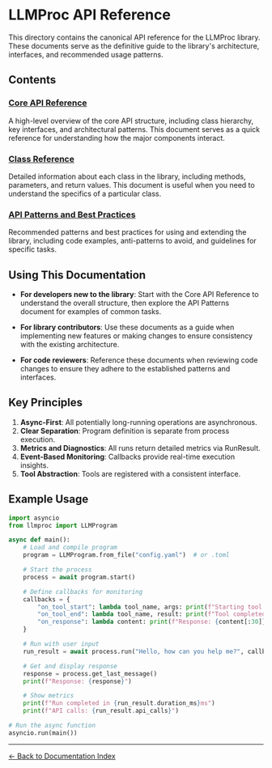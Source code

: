 # LLMProc API Reference

This directory contains the canonical API reference for the LLMProc library. These documents serve as the definitive guide to the library's architecture, interfaces, and recommended usage patterns.

## Contents

### [Core API Reference](core.md)

A high-level overview of the core API structure, including class hierarchy, key interfaces, and architectural patterns. This document serves as a quick reference for understanding how the major components interact.

### [Class Reference](classes.md)

Detailed information about each class in the library, including methods, parameters, and return values. This document is useful when you need to understand the specifics of a particular class.

### [API Patterns and Best Practices](patterns.md)

Recommended patterns and best practices for using and extending the library, including code examples, anti-patterns to avoid, and guidelines for specific tasks.

## Using This Documentation

- **For developers new to the library**: Start with the Core API Reference to understand the overall structure, then explore the API Patterns document for examples of common tasks.

- **For library contributors**: Use these documents as a guide when implementing new features or making changes to ensure consistency with the existing architecture.

- **For code reviewers**: Reference these documents when reviewing code changes to ensure they adhere to the established patterns and interfaces.

## Key Principles

1. **Async-First**: All potentially long-running operations are asynchronous.
2. **Clear Separation**: Program definition is separate from process execution.
3. **Metrics and Diagnostics**: All runs return detailed metrics via RunResult.
4. **Event-Based Monitoring**: Callbacks provide real-time execution insights.
5. **Tool Abstraction**: Tools are registered with a consistent interface.

## Example Usage

```python
import asyncio
from llmproc import LLMProgram

async def main():
    # Load and compile program
    program = LLMProgram.from_file("config.yaml")  # or .toml

    # Start the process
    process = await program.start()

    # Define callbacks for monitoring
    callbacks = {
        "on_tool_start": lambda tool_name, args: print(f"Starting tool: {tool_name}"),
        "on_tool_end": lambda tool_name, result: print(f"Tool completed: {tool_name}"),
        "on_response": lambda content: print(f"Response: {content[:30]}...")
    }

    # Run with user input
    run_result = await process.run("Hello, how can you help me?", callbacks=callbacks)

    # Get and display response
    response = process.get_last_message()
    print(f"Response: {response}")

    # Show metrics
    print(f"Run completed in {run_result.duration_ms}ms")
    print(f"API calls: {run_result.api_calls}")

# Run the async function
asyncio.run(main())
```

---
[← Back to Documentation Index](../index.md)
